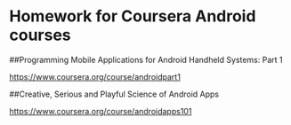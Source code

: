 # Homework for Coursera Android courses 

##Programming Mobile Applications for Android Handheld Systems: Part 1

https://www.coursera.org/course/androidpart1

##Creative, Serious and Playful Science of Android Apps

https://www.coursera.org/course/androidapps101
